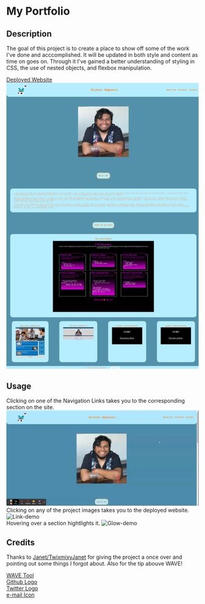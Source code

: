 # My Portfolio

## Description

The goal of this project is to create a place to show off some of the work I've done and acccomplished. It will be updated in both style and content as time on goes on. Through it I've gained a better understanding of styling in CSS, the use of nested objects, and flexbox manipulation.

[Deployed Website](https://fenriragni.github.io/pro-portfolio/)
![Website Screenshot](./assets/images/website-screenshot.png)

## Usage
Clicking on one of the Navigation Links takes you to the corresponding section on the site.
![Nav-demo](./assets/images/nav-demo.gif) <br>
Clicking on any of the project images takes you to the deployed website. 
![Link-demo](./assets/images/application-links.gif) <br>
Hovering over a section hightlights it.
![Glow-demo](./assets/images/glow-demo.gif) <br>

## Credits 
Thanks to [Janet/TwixmixyJanet](https://github.com/TwixmixyJanet) for giving the project a once over and pointing out some things I forgot about. Also for the tip abouve WAVE!

[WAVE Tool](https://wave.webaim.org) <br>
[Github Logo](https://github.com/logos) <br>
[Twitter Logo](https://www.iconsdb.com/white-icons/twitter-icon.html) <br>
[e-mail Icon](https://www.iconsdb.com/white-icons/mail-icon.html)